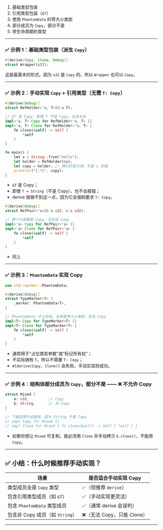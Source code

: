 1. 基础类型包装
2. 引用类型包装（`&T`）
3. 使用 `PhantomData` 的零大小类型
4. 部分成员为 `Copy`，部分不是
5. 带生命周期的类型
* * *

### ✅ 示例 1：基础类型包装（派生 `Copy`）

```rust
#[derive(Copy, Clone, Debug)]
struct Wrapper(u32);
```

这是最基本的形式。因为 `u32` 是 `Copy` 的，所以 `Wrapper` 也可以 `Copy`。

* * *

### ✅ 示例 2：手动实现 `Copy` + 引用类型（无需 `T: Copy`）

```rust
#[derive(Debug)]
struct RefHolder<'a, T>(&'a T);

// &T 是 Copy，即使 T 不是 Copy，也没关系
impl<'a, T> Copy for RefHolder<'a, T> {}
impl<'a, T> Clone for RefHolder<'a, T> {
    fn clone(&self) -> Self {
        *self
    }
}

fn main() {
    let x = String::from("hello");
    let holder = RefHolder(&x);
    let copy = holder; // 拷贝的是引用，不是 x 的值
    println!("{:?}", copy);
}
```

* `&T` 是 Copy；
* 即使 `T = String`（不是 Copy），也不会报错；
* derive 就做不到这一点，因为它会强制要求 `T: Copy`。
```rust
#[derive(Debug)]
struct RefPair<'a>(&'a u32, &'a u32);

// 两个引用都是 Copy，可实现 Copy
impl<'a> Copy for RefPair<'a> {}
impl<'a> Clone for RefPair<'a> {
    fn clone(&self) -> Self {
        *self
    }
}

```
- 同上
* * *

### ✅ 示例 3：`PhantomData` 实现 Copy

```rust
use std::marker::PhantomData;

#[derive(Debug)]
struct TypeMarker<T> {
    _marker: PhantomData<T>,
}

// PhantomData 不占空间，本质是零大小类型，安全 Copy
impl<T> Copy for TypeMarker<T> {}
impl<T> Clone for TypeMarker<T> {
    fn clone(&self) -> Self {
        *self
    }
}
```

* 通常用于“占位类型参数”或“标记所有权”；
* 不实际拥有 `T`，所以不需要 `T: Copy`；
* `#[derive(Copy, Clone)]` 会失败，手动实现则成功。
    

* * *

### ✅ 示例 4：结构体部分成员为 `Copy`，部分不是 —— ❌ 不允许 Copy

```rust
struct Mixed {
    a: u32,         // Copy
    b: String,      // 非 Copy
}

// 下面这两行会报错，因为 String 不是 Copy
// impl Copy for Mixed {}
// impl Clone for Mixed { fn clone(&self) -> Self { *self } }
```

* 如果你想让 `Mixed` 可复制，就必须用 `Clone` 并手动拷贝 `b.clone()`，不能用 `Copy`。
    

* * *
## ✅ 小结：什么时候推荐手动实现？

| 场景 | 是否适合手动实现 Copy |
| --- | --- |
| 类型成员全是 `Copy` 类型 | ✅（但推荐 `derive`） |
| 包含引用类型成员（如 `&T`） | ✅（手动实现更灵活） |
| 包含 `PhantomData` 类型成员 | ✅（通常 derive 会误判） |
| 包含非 Copy 成员（如 `String`） | ❌（无法 Copy，只能 Clone） |

* * *
